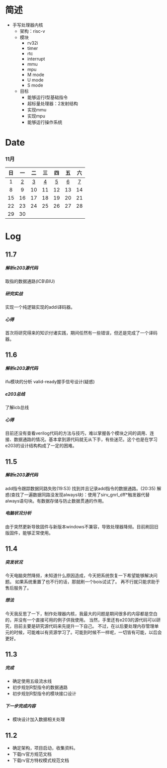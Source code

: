 # 简述
- 手写处理器内核
    - 架构：risc-v
    - 模块
        - rv32i
        - timer
        - rtc
        - interrupt
        - mmu
        - mpu
        - M mode
        - U mode
        - S mode
    - 目标
        - 能够运行I型基础指令
        - 超标量处理器：2发射结构
        - 实现mmu
        - 实现mpu
        - 能够运行操作系统

# Date 
### 11月
| 日  | 一         | 二         | 三         | 四         | 五         | 六         |
|:---:|:----------:|:----------:|:----------:|:----------:|:----------:|:----------:|
| 1   | [2](#11.2) | [3](#11.3) | [4](#11.4) | [5](#11.5) | [6](#11.6) | [7](#11.7) |
| 8   | 9          | 10         | 11         | 12         | 13         | 14         |
| 15  | 16         | 17         | 18         | 19         | 20         | 21         |
| 22  | 23         | 24         | 25         | 26         | 27         | 28         |
| 29  | 30         |

# Log

## 11.7
##### 解析e203源代码
取指的数据通路(ICB\BIU)
##### 研究实战
实现一个纯逻辑实现的addi译码器。
##### 心得 
首次将研究得来的知识付诸实践，期间任然有一些错误，但还是完成了一个译码器。


## 11.6
##### 解析e203源代码
ifu模块的分析
valid-ready握手信号设计(疑惑)
##### e203总线
了解icb总线
##### 心得
目前还没有查看verilog代码的方法与技巧，难以掌握各个模块之间的调用、连接、数据通路的情况。基本拿到源代码就无从下手，有些迷茫。这个也是在学习e203的设计结构构成了一定的困难。

## 11.5
##### 解析e203源代码
add指令跟踪数据同路失败(19:53)
找到并且记录add指令的数据通路。(20:35)
解惑(查找了一遍数据同路没发现always块)：使用了sirv_gnrl_dff*触发器代替always语句块。有数据存储与防止数据贯通的作用。
##### 电脑状况分析
由于突然更新导致固件与新版本windows不兼容，导致处理器降频。目前刷回旧版固件，能够正常使用。


## 11.4
##### 突发状况
今天电脑突然降频，未知道什么原因造成，今天把系统恢复一下希望能够解决问题。
如果系统重置了也不行的话，那就刷一个bois试试了。
再不行就只能求助于售后服务了。
##### 想法
今天我反思了一下，制作处理器内核，我最大的问题是期间很多的内容都是空白的，并没有一个直接可用的例子供我使用。
当然，手里还有e203的源代码可以研究，目前主要是研究源代码来先提升一下自己。
不过，在以后要处理内存管理单元的时候，可能难以有资源学习了。可能到时候不一样呢，一切皆有可能，以后会更好。



## 11.3
##### 完成
- 确定使用五级流水线
- 初步规划R型指令的数据通路
- 初步规划R型指令的模块接口设计
##### 下一步完成内容
- 模块设计加入数据相关处理


## 11.2
- 确定架构，项目启动，收集资料。
- 下载rv官方规范文档
- 下载rv官方特权模式规范文档

